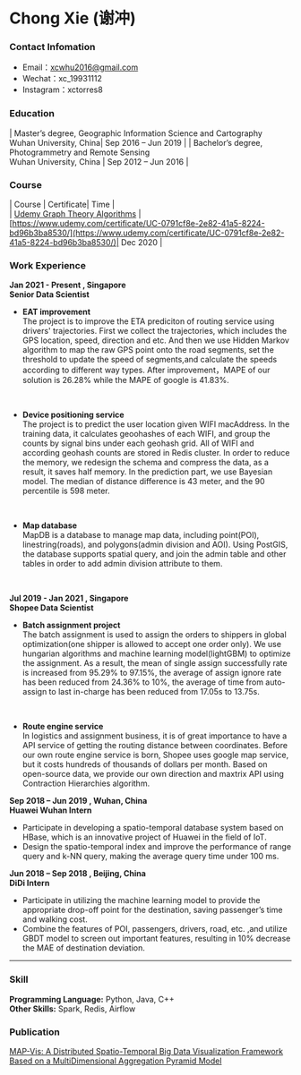 # Chong Xie (谢冲)

### Contact Infomation

- Email：xcwhu2016@gmail.com 
- Wechat：xc_19931112
- Instagram：xctorres8


### Education

| Master’s degree, Geographic Information Science and Cartography<br>Wuhan University, China| Sep 2016 – Jun 2019 |
| Bachelor’s degree, Photogrammetry and Remote Sensing <br>Wuhan University, China | Sep 2012 – Jun 2016 |


### Course  

| Course | Certificate| Time |  
| [Udemy  Graph Theory Algorithms](https://www.udemy.com/course/graph-theory-algorithms/) |[https://www.udemy.com/certificate/UC-0791cf8e-2e82-41a5-8224-bd96b3ba8530/](https://www.udemy.com/certificate/UC-0791cf8e-2e82-41a5-8224-bd96b3ba8530/)| Dec 2020 |


### Work Experience
**Jan 2021 - Present , Singapore**  
**Senior Data Scientist**  

- **EAT improvement**  
The project is to improve the ETA prediciton of routing service using drivers' trajectories. First we collect the trajectories, which includes the GPS location, speed, direction and etc. And then we use Hidden Markov algorithm to map the raw GPS point onto the road segments, set the threshold to update the speed of segments,and calculate the speeds according to different way types. After improvement，MAPE of our solution is 26.28% while the MAPE of google is 41.83%.
<br>

- **Device positioning service**  
The project is to predict the user location given WIFI macAddress. In the training data, it calculates geoohashes of each WIFI, and group the counts by signal bins under each geohash grid. All of WIFI and according geohash counts are stored in Redis cluster. In order to reduce the memory, we redesign the schema and compress the data, as a result, it saves half memory. In the prediction part, we use Bayesian model. The median of distance difference is 43 meter, and the 90 percentile is 598 meter.
<br>

- **Map database**  
MapDB is a database to manage map data, including point(POI), linestring(roads), and polygons(admin division and AOI). Using PostGIS, the database supports spatial query, and join the admin table and other tables in order to add admin division attribute to them.
<br>

**Jul 2019 - Jan 2021 , Singapore**  
**Shopee Data Scientist**
- **Batch assignment project**  
The batch assignment is used to assign the orders to shippers in global optimization(one shipper is allowed to accept one order only). We use hungarian algorithms and machine learning model(lightGBM) to optimize the assignment. As a result, the mean of single assign successfully rate is increased from 95.29% to 97.15%, the average of assign ignore rate has been reduced from 24.36% to 10%, the average of time from auto-assign to last in-charge has been reduced from 17.05s to 13.75s.  
<br>

- **Route engine service**    
In logistics and assignment business, it is of great importance to have a API service of getting the routing distance between coordinates. Before our own route engine service is born, Shopee uses google map service, but it costs hundreds of thousands of dollars per month. Based on open-source data, we provide our own direction and maxtrix API using Contraction Hierarchies algorithm.   


**Sep 2018 – Jun 2019 , Wuhan, China**  
**Huawei Wuhan   Intern**
- Participate in developing a spatio-temporal database system based on HBase, which is an innovative project of Huawei in the field of IoT.
- Design the spatio-temporal index and improve the performance of range query and k-NN query, making the average query time under 100 ms.  

**Jun 2018 – Sep 2018 , Beijing, China**  
**DiDi   Intern**
- Participate in utilizing the machine learning model to provide the appropriate drop-off point for the destination, saving passenger’s time and walking cost.
- Combine the features of POI, passengers, drivers, road, etc. ,and utilize GBDT model to screen out important features, resulting in 10% decrease the MAE of destination deviation.

---

### Skill  
**Programming Language:** Python, Java, C++  
**Other Skills:** Spark, Redis, Airflow

### Publication  

[MAP-Vis: A Distributed Spatio-Temporal Big Data Visualization Framework Based on a MultiDimensional Aggregation Pyramid Model](https://www.mdpi.com/2076-3417/10/2/598/htm)

